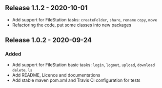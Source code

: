 ## Release 1.1.2 - 2020-10-01
- Add support for FileStation tasks: `createFolder`, `share`, `rename`
   `copy`, `move`
- Refactoring the code, put some classes into new packages
   
## Release 1.0.2 - 2020-09-24
### Added
- Add support for FileStation basic tasks: `login`, `logout`, `upload`, `download`
   `delete`, `ls`
- Add README, Licence and documentations
- Add stable maven pom.xml and Travis CI configuration for tests
